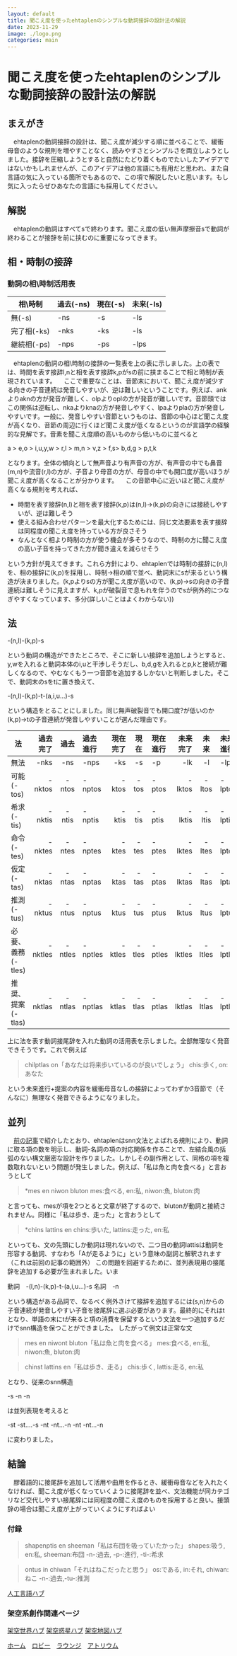 ```yaml
---
layout: default
title: 聞こえ度を使ったehtaplenのシンプルな動詞接辞の設計法の解説
date: 2023-11-29
image: ./logo.png
categories: main
---
```

# 聞こえ度を使ったehtaplenのシンプルな動詞接辞の設計法の解説
## まえがき
　ehtaplenの動詞接辞の設計は、聞こえ度が減少する順に並べることで、緩衝母音のような規則を増やすことなく、読みやすさとシンプルさを両立しようとしました。接辞を圧縮しようとすると自然にたどり着くものでたいしたアイデアではないかもしれませんが、このアイデアは他の言語にも有用だと思われ、また自言語の気に入っている箇所でもあるので、この項で解説したいと思います。もし気に入ったらぜひあなたの言語にも採用してください。

## 解説
　ehtaplenの動詞はすべてsで終わります。聞こえ度の低い無声摩擦音sで動詞が終わることが接辞を前に挟むのに重要になってきます。

## 相・時制の接辞
### 動詞の相\時制活用表
|相\時制|過去(-ns)|現在(-s)|未来(-ls)|
|---|---|---|---|
|無(-s)|-ns|-s|-ls|
|完了相(-ks)|-nks|-ks|-ls|
|継続相(-ps)|-nps|-ps|-lps|

　ehtaplenの動詞の相\時制の接辞の一覧表を上の表に示しました。上の表では、時間を表す接辞l,nと相を表す接辞k,pがsの前に挟まることで相と時制が表現されています。
　ここで重要なことは、音節末において、聞こえ度が減少する向きの子音連続は発音しやすいが、逆は難しいということです。例えば、ankよりaknの方が発音が難しく、olpよりoplの方が発音が難しいです。音節頭ではこの関係は逆転し、nkaよりknaの方が発音しやすく、lpaよりplaの方が発音しやすいです。一般に、発音しやすい音節というものは、音節の中心ほど聞こえ度が高くなり、音節の周辺に行くほど聞こえ度が低くなるというのが言語学の経験的な見解です。音素を聞こえ度順の高いものから低いものに並べると

a > e,o > i,u,y,w > r,l > m,n > v,z > f,s> b,d,g > p,t,k

となります。全体の傾向として無声音より有声音の方が、有声音の中でも鼻音(m,n)や流音(r,l)の方が、子音より母音の方が、母音の中でも開口度が高いほうが聞こえ度が高くなることが分かります。
　この音節中心に近いほど聞こえ度が高くなる規則を考えれば、

- 時間を表す接辞(n,l)と相を表す接辞(k,p)は(n,l)→(k,p)の向きには接続しやすいが、逆は難しそう
- 使える組み合わせパターンを最大化するためには、同じ文法要素を表す接辞は同程度の聞こえ度を持っている方が良さそう
- なんとなく相より時制の方が使う機会が多そうなので、時制の方に聞こえ度の高い子音を持ってきた方が聞き違えを減らせそう

という方針が見えてきます。これら方針により、ehtaplenでは時制の接辞に(n,l)を、相の接辞に(k,p)を採用し、時制→相の順で並べ、動詞末にsが来るという構造が決まりました。(k,pよりsの方が聞こえ度が高いので、(k,p)→sの向きの子音連続は難しそうに見えますが、k,pが破裂音で息もれを伴うのでsが例外的につなぎやすくなっています、多分(詳しいことはよくわからない))

## 法

-(n,l)-(k,p)-s

という動詞の構造ができたところで、そこに新しい接辞を追加しようとすると、y,wを入れると動詞本体のi,uと干渉しそうだし、b,d,gを入れるとp,kと接続が難しくなるので、やむなくもう一つ音節を追加するしかないと判断しました。そこで、動詞末のsをtに置き換えて、

-(n,l)-(k,p)-t-(a,i,u...)-s

という構造をとることにしました。同じ無声破裂音でも開口度?が低いのか(k,p)→tの子音連続が発音しやすいことが選んだ理由です。

|法|過去完了|過去|過去進行|現在完了|現在|現在進行|未来完了|未来|未来進行|
|---|---:|:---:|:---|---:|:---:|:---|---:|:---:|:---|
|無法|-nks|-ns|-nps|-ks|-s|-p|-lk|-l|-lp|
|可能(-tos)|-nktos|-ntos|-nptos|-ktos|-tos|-ptos|-lktos|-ltos|-lptos|
|希求(-tis)|-nktis|-ntis|-nptis|-ktis|-tis|-ptis|-lktis|-ltis|-lptis|
|命令(-tes)|-nktes|-ntes|-nptes|-ktes|-tes|-ptes|-lktes|-ltes|-lptes|
|仮定(-tas)|-nktas|-ntas|-nptas|-ktas|-tas|-ptas|-lktas|-ltas|-lptas|
|推測(-tus)|-nktus|-ntus|-nptus|-ktus|-tus|-ptus|-lktus|-ltus|-lptus|
|必要、義務(-tles)|-nktles|-ntles|-nptles|-ktles|-tles|-ptles|-lktles|-ltles|-lptles|
|推奨、提案(-tlas)|-nktlas|-ntlas|-nptlas|-ktlas|-tlas|-ptlas|-lktlas|-ltlas|-lptlas|

上に法を表す動詞接尾辞を入れた動詞の活用表を示しました。全部無理なく発音できそうです。これで例えば

>chilptlas on「あなたは将来歩いているのが良いでしょう」
chis:歩く, on:あなた

という未来進行+提案の内容を緩衝母音なしの接辞によってわずか3音節で（そんなに）無理なく発音できるようになりました。

## 並列
　[前の記事](https://migdal.jp/mikanixonable/%E4%BA%BA%E5%B7%A5%E8%A8%80%E8%AA%9E-ehtaplen-%E3%81%AE%E7%B4%B9%E4%BB%8B-122k)で紹介したとおり、ehtaplenはsnn文法とよばれる規則により、動詞に取る項の数を明示し、動詞-名詞の項の対応関係を作ることで、左結合風の括弧のない構文厳密な設計を作りました。しかしその副作用として、同格の項を複数取れないという問題が発生しました。例えば、「私は魚と肉を食べる」と言おうとして

>*mes en niwon bluton
mes:食べる, en:私, niwon:魚, bluton:肉

と言っても、mesが項を2つとると文章が終了するので、blutonが動詞と接続されません。同様に「私は歩き、走った」と言おうとして

>*chins lattins en
chins:歩いた, lattins:走った, en:私

といっても、文の先頭にしか動詞は現れないので、二つ目の動詞lattisは動詞を形容する動詞、すなわち「Aが走るように」という意味の副詞と解釈されます（これは前回の記事の範囲外）
この問題を回避するために、並列表現用の接尾辞を追加する必要が生まれました。いま

動詞　-(l,n)-(k,p)-t-(a,i,u...)-s
名詞　-n

という構造がある品詞で、なるべく例外さけて接辞を追加するには(s,n)からの子音連続が発音しやすい子音を接尾辞に選ぶ必要があります。最終的にそれはtとなり、単語の末にtが来ると項の消費を保留するという文法を一つ追加するだけでsnn構造を保つことができました。
したがって例文は正常な文

>mes en niwont bluton「私は魚と肉を食べる」
mes:食べる, en:私, niwon:魚, bluton:肉

>chinst lattins en「私は歩き、走る」
chis:歩く, lattis:走る, en:私

となり、従来のsnn構造

-s -n -n

は並列表現を考えると

-st -st....-s -nt -nt...-n -nt -nt...-n

に変わりました。

## 結論
　膠着語的に接尾辞を追加して活用や曲用を作るとき、緩衝母音などを入れたくなければ、聞こえ度が低くなっていくように接尾辞を並べ、文法機能が同カテゴリなど交代しやすい接尾辞には同程度の聞こえ度のものを採用すると良い。接頭辞の場合は聞こえ度が上がっていくようにすればよい

### 付録

>shapenptis en sheeman「私は布団を吸っていたかった」
shapes:吸う, en:私, sheeman:布団
-n-:過去, -p-:進行, -ti-:希求

>ontus in chiwan「それはねこだったと思う」
os:である, in:それ, chiwan:ねこ
-n-:過去,-tu-:推測





[人工言語ハブ](128)

### 架空系創作関連ページ
[架空世界ハブ](166)
[架空惑星ハブ](136)
[架空地図ハブ](162)

[ホーム](./index)　[ロビー](144)　[ラウンジ](159)　[アトリウム](160)

